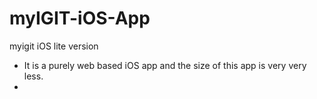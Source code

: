 # myIGIT-iOS-App
myigit iOS lite version

* It is a purely web based iOS app and the size of this app is very very less.
* 
